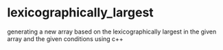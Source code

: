 # lexicographically_largest
generating a new array based on the lexicographically largest in the given array and the given conditions using c++
